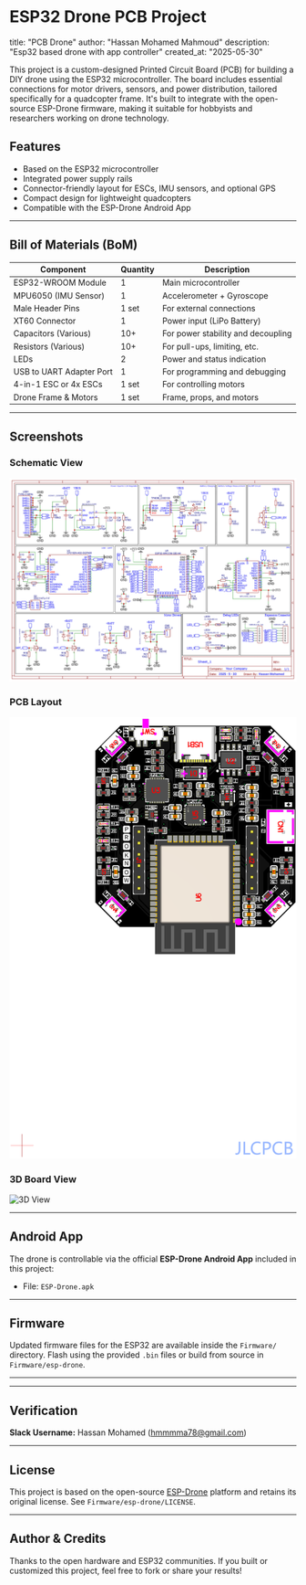 # ESP32 Drone PCB Project

title: "PCB Drone"
author: "Hassan Mohamed Mahmoud"
description: "Esp32 based drone with app controller"
created_at: "2025-05-30"

This project is a custom-designed Printed Circuit Board (PCB) for building a DIY drone using the ESP32 microcontroller. The board includes essential connections for motor drivers, sensors, and power distribution, tailored specifically for a quadcopter frame. It's built to integrate with the open-source ESP-Drone firmware, making it suitable for hobbyists and researchers working on drone technology.

## Features

- Based on the ESP32 microcontroller
- Integrated power supply rails
- Connector-friendly layout for ESCs, IMU sensors, and optional GPS
- Compact design for lightweight quadcopters
- Compatible with the ESP-Drone Android App

---

## Bill of Materials (BoM)

| Component                  | Quantity | Description                             |
|---------------------------|----------|-----------------------------------------|
| ESP32-WROOM Module        | 1        | Main microcontroller                    |
| MPU6050 (IMU Sensor)      | 1        | Accelerometer + Gyroscope               |
| Male Header Pins          | 1 set    | For external connections                |
| XT60 Connector            | 1        | Power input (LiPo Battery)              |
| Capacitors (Various)      | 10+      | For power stability and decoupling      |
| Resistors (Various)       | 10+      | For pull-ups, limiting, etc.            |
| LEDs                      | 2        | Power and status indication             |
| USB to UART Adapter Port  | 1        | For programming and debugging           |
| 4-in-1 ESC or 4x ESCs     | 1 set    | For controlling motors                  |
| Drone Frame & Motors      | 1 set    | Frame, props, and motors                |

---

## Screenshots

### Schematic View
![Schematic](./Schematic_ESP32-Drone.jpg)

### PCB Layout
![PCB Layout](./PCB_Top.png)

### 3D Board View
![3D View](./3D_View.jpg)


---

## Android App

The drone is controllable via the official **ESP-Drone Android App** included in this project:
- File: `ESP-Drone.apk`

---

## Firmware

Updated firmware files for the ESP32 are available inside the `Firmware/` directory. Flash using the provided `.bin` files or build from source in `Firmware/esp-drone`.

---

---

## Verification

**Slack Username:** Hassan Mohamed (hmmmma78@gmail.com)

---

## License

This project is based on the open-source [ESP-Drone](https://github.com/espressif/esp-drone) platform and retains its original license. See `Firmware/esp-drone/LICENSE`.

---

## Author & Credits

Thanks to the open hardware and ESP32 communities. If you built or customized this project, feel free to fork or share your results!
